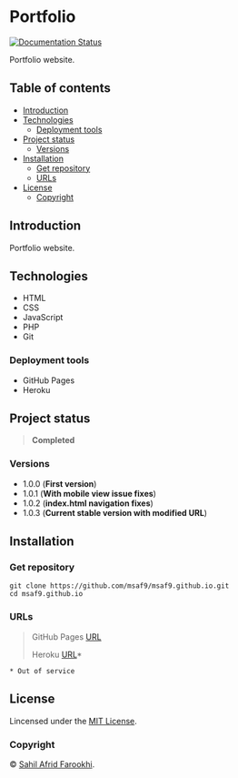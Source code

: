 <h1> Portfolio </h1>

[![Documentation Status](https://readthedocs.org/projects/msaf9portfolio/badge/?version=latest)](https://msaf9portfolio.readthedocs.io/en/latest/?badge=latest)

Portfolio website.

<h2>Table of contents</h2>

- [Introduction](#introduction)
- [Technologies](#technologies)
  - [Deployment tools](#deployment-tools)
- [Project status](#project-status)
  - [Versions](#versions)
- [Installation](#installation)
  - [Get repository](#get-repository)
  - [URLs](#urls)
- [License](#license)
  - [Copyright](#copyright)

## Introduction

Portfolio website.

## Technologies

- HTML
- CSS
- JavaScript
- PHP
- Git

### Deployment tools

- GitHub Pages
- Heroku

## Project status

> **Completed**

### Versions

- 1.0.0 (**First version**)
- 1.0.1 (**With mobile view issue fixes**)
- 1.0.2 (**index.html navigation fixes**)
- 1.0.3 (**Current stable version with modified URL**)

## Installation

### Get repository

```git
git clone https://github.com/msaf9/msaf9.github.io.git
cd msaf9.github.io
```

### URLs

> GitHub Pages [URL](https://msaf9.github.io/ 'Portfolio')
>
> Heroku [URL](https://msaf-portfolio.herokuapp.com/)\*

    * Out of service

## License

Lincensed under the [MIT License](LICENSE).

### Copyright

© [Sahil Afrid Farookhi](https://github.com/msaf9 'msaf9').
